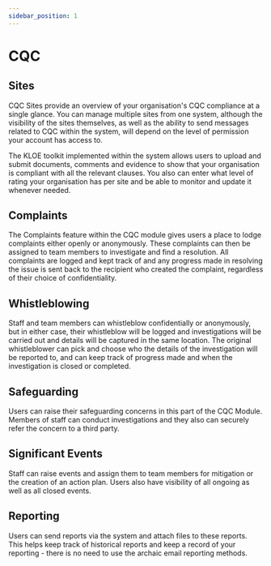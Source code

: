 ```yaml
---
sidebar_position: 1
---
```

# CQC

## Sites
CQC Sites provide an overview of your organisation's CQC compliance at a single glance. You can manage multiple sites from one system, although the visibility of the sites themselves, as well as the ability to send messages related to CQC within the system, will depend on the level of permission your account has access to.

The KLOE toolkit implemented within the system allows users to upload and submit documents, comments and evidence to show that your organisation is compliant with all the relevant clauses. You also can enter what level of rating your organisation has per site and be able to monitor and update it whenever needed.

## Complaints
The Complaints feature within the CQC module gives users a place to lodge complaints either openly or anonymously. These complaints can then be assigned to team members to investigate and find a resolution. All complaints are logged and kept track of and any progress made in resolving the issue is sent back to the recipient who created the complaint, regardless of their choice of confidentiality.

## Whistleblowing
Staff and team members can whistleblow confidentially or anonymously, but in either case, their whistleblow will be logged and investigations will be carried out and details will be captured in the same location. The original whistleblower can pick and choose who the details of the investigation will be reported to, and can keep track of progress made and when the investigation is closed or completed.

## Safeguarding
Users can raise their safeguarding concerns in this part of the CQC Module. Members of staff can conduct investigations and they also can securely refer the concern to a third party.

## Significant Events
Staff can raise events and assign them to team members for mitigation or the creation of an action plan. Users also have visibility of all ongoing as well as all closed events. 

## Reporting
Users can send reports via the system and attach files to these reports. This helps keep track of historical reports and keep a record of your reporting - there is no need to use the archaic email reporting methods.